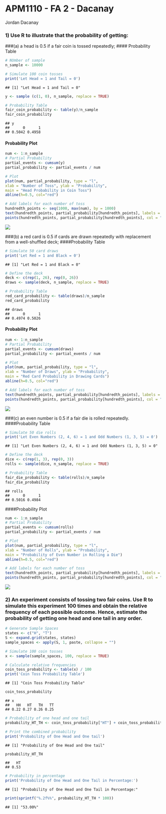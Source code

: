 APM1110 - FA 2 - Dacanay
================
Jordan Dacanay

### 1) Use R to illustrate that the probability of getting:

\###(a) a head is 0.5 if a fair coin is tossed repeatedly; \####
Probability Table

``` r
# NUmber of sample
n_sample <- 10000

# Simulate 100 coin tosses
print('Let Head = 1 and Tail = 0')
```

    ## [1] "Let Head = 1 and Tail = 0"

``` r
y <- sample (c(1, 0), n_sample, replace = TRUE)

# Probability Table
fair_coin_probability <- table(y)/n_sample
fair_coin_probability
```

    ## y
    ##      0      1 
    ## 0.5042 0.4958

#### Probability Plot

``` r
num <- 1:n_sample
# Partial Probability
partial_events <- cumsum(y)
partial_probability <- partial_events / num

# Plot
plot(num, partial_probability, type = "l",
xlab = "Number of Toss", ylab = "Probability",
main = "Head Probability in Coin Toss")
abline(h=0.5, col="red")

# Add labels for each number of toss
hundredth_points <- seq(1000, max(num), by = 1000)
text(hundredth_points, partial_probability[hundredth_points], labels = hundredth_points, pos = 3)
points(hundredth_points, partial_probability[hundredth_points], col = "black", pch = 16)
```

![](SEC-1-FA2-Dacanay,-J_files/figure-gfm/unnamed-chunk-2-1.png)<!-- -->

\###(b) a red card is 0.5 if cards are drawn repeatedly with replacement
from a well-shuffled deck; \####Probability Table

``` r
# Simulate 50 card draws
print('Let Red = 1 and Black = 0')
```

    ## [1] "Let Red = 1 and Black = 0"

``` r
# Define the deck
deck <- c(rep(1, 26), rep(0, 26))
draws <- sample(deck, n_sample, replace = TRUE)

# Probability Table
red_card_probability <- table(draws)/n_sample
red_card_probability
```

    ## draws
    ##      0      1 
    ## 0.4974 0.5026

#### Probability Plot

``` r
num <- 1:n_sample
# Partial Probability
partial_events <- cumsum(draws)
partial_probability <- partial_events / num

# Plot
plot(num, partial_probability, type = "l",
xlab = "Number of Draws", ylab = "Probability",
main = "Red Card Probability in Drawing Cards")
abline(h=0.5, col="red")

# Add labels for each number of toss
text(hundredth_points, partial_probability[hundredth_points], labels = hundredth_points, pos = 3)
points(hundredth_points, partial_probability[hundredth_points], col = "black", pch = 16)
```

![](SEC-1-FA2-Dacanay,-J_files/figure-gfm/unnamed-chunk-4-1.png)<!-- -->

\###(c) an even number is 0.5 if a fair die is rolled repeatedly.
\####Probability Table

``` r
# Simulate 50 die rolls
print('Let Even Numbers (2, 4, 6) = 1 and Odd Numbers (1, 3, 5) = 0')
```

    ## [1] "Let Even Numbers (2, 4, 6) = 1 and Odd Numbers (1, 3, 5) = 0"

``` r
# Define the deck
dice <- c(rep(1, 3), rep(0, 3))
rolls <- sample(dice, n_sample, replace = TRUE)

# Probability Table
fair_die_probability <- table(rolls)/n_sample
fair_die_probability
```

    ## rolls
    ##      0      1 
    ## 0.5016 0.4984

\####Probability Plot

``` r
num <- 1:n_sample
# Partial Probability
partial_events <- cumsum(rolls)
partial_probability <- partial_events / num

# Plot
plot(num, partial_probability, type = "l",
xlab = "Number of Rolls", ylab = "Probability",
main = "Probability of Even Number in Rolling a Die")
abline(h=0.5, col="red")

# Add labels for each number of toss
text(hundredth_points, partial_probability[hundredth_points], labels = hundredth_points, pos = 3)
points(hundredth_points, partial_probability[hundredth_points], col = "black", pch = 16)
```

![](SEC-1-FA2-Dacanay,-J_files/figure-gfm/unnamed-chunk-6-1.png)<!-- -->

### 2) An experiment consists of tossing two fair coins. Use R to simulate this experiment 100 times and obtain the relative frequency of each possible outcome. Hence, estimate the probability of getting one head and one tail in any order.

``` r
# Generate Sample Spaces
states <- c("H", "T")
S <- expand.grid(states, states)
sample_spaces <- apply(S, 1, paste, collapse = "")

# Simulate 100 coin tosses
x <- sample(sample_spaces, 100, replace = TRUE)

# Calculate relative frequencies
coin_toss_probability <- table(x) / 100
print('Coin Toss Probability Table')
```

    ## [1] "Coin Toss Probability Table"

``` r
coin_toss_probability
```

    ## x
    ##   HH   HT   TH   TT 
    ## 0.22 0.27 0.26 0.25

``` r
# Probability of one head and one tail
probability_HT_TH <- coin_toss_probability["HT"] + coin_toss_probability["TH"]

# Print the combined probability
print('Probability of One Head and One tail')
```

    ## [1] "Probability of One Head and One tail"

``` r
probability_HT_TH
```

    ##   HT 
    ## 0.53

``` r
# Probability in percentage
print('Probability of One Head and One Tail in Percentage:')
```

    ## [1] "Probability of One Head and One Tail in Percentage:"

``` r
print(sprintf("%.2f%%", probability_HT_TH * 100))
```

    ## [1] "53.00%"
